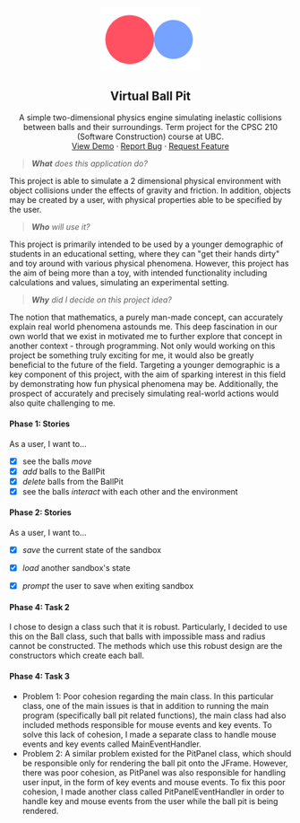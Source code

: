 <br />
<p align="center">
    <a href="https://github.com/azychen/rubiks-cube-solver">
        <img src="data/screenshots/header.png" alt="Logo" width="180" >
    </a>
    <h2 align="center" >Virtual Ball Pit</h2>

  <p align="center">
    A simple two-dimensional physics engine simulating inelastic collisions between balls and their surroundings. Term project for the CPSC 210 (Software Construction) course at UBC.
    <br />
    <a href="https://github.com/azychen/rubiks-cube-solver">View Demo</a>
    ·
    <a href="https://github.com/azychen/rubiks-cube-solver/issues">Report Bug</a>
    ·
    <a href="https://github.com/azychen/rubiks-cube-solver/issues">Request Feature</a>
  </p>
</p>

> _**What** does this application do?_

This project is able to simulate a 2 dimensional physical environment with object collisions under
the effects of gravity and friction. In addition, objects may be 
created by a user, with physical
properties able to be specified by the user.

> _**Who** will use it?_

This project is primarily intended to be used by a younger demographic of students in an 
educational setting, where they can "get their hands dirty" and toy around with various physical
phenomena. However, this project has the aim of being more than a toy, with intended functionality 
including calculations and values, simulating an experimental setting.     

> _**Why** did I decide on this project idea?_

The notion that mathematics, a purely man-made concept, can accurately explain real world phenomena
astounds me. This deep fascination in our own world that we exist in motivated me to further 
explore that concept in another context - through programming.  Not only would working on this
project be something truly exciting for me, it would also be greatly beneficial
to the future of the field. Targeting a younger demographic is a 
key component of this project, with the aim of sparking interest
in this field by demonstrating how fun physical phenomena may be.
Additionally, the prospect of accurately and precisely simulating 
real-world actions would also quite challenging to me.   

<!-- ####Instructions for Grader
 - Step 1: create a new ball pit, or load the saved ball pit when opening the application
 - Step 2: to add ball to ball pit, click on settings icon, and add ball (or press "A")
 - Step 3: to trigger audiovisual component, use the arrow keys to make balls collide with each other
 - Step 4: to save ball pit, click save ball pit in settings.  -->


#### Phase 1: Stories
As a user, I want to...
- [x] see the balls _move_
- [x] _add_ balls to the BallPit
- [x] _delete_ balls from the BallPit
- [x] see the balls _interact_ with each other and the environment

#### Phase 2: Stories
As a user, I want to...
- [x] _save_ the current state of the sandbox
- [x] _load_ another sandbox's state
- [x] _prompt_ the user to save when exiting sandbox


#### Phase 4: Task 2
I chose to design a class such that it is robust. Particularly, I decided to use this on the Ball class, such that balls with impossible mass and radius cannot be constructed. The methods which use this robust design are the constructors which create each ball.

#### Phase 4: Task 3
- Problem 1: Poor cohesion regarding the main class. In this particular class, one of the main issues is that in addition to running the main program (specifically ball pit related functions), the main class had also included methods responsible for mouse events and key events. To solve this lack of cohesion, I made a separate class to handle mouse events and key events called MainEventHandler.
- Problem 2: A similar problem existed for the PitPanel class, which should be responsible only for rendering the ball pit onto the JFrame. However, there was poor cohesion, as PitPanel was also responsible for handling user input, in the form of key events and mouse events. To fix this poor cohesion, I made another class called PitPanelEventHandler in order to handle key and mouse events from the user while the ball pit is being rendered.
